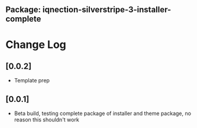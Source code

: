 ## Package: iqnection-silverstripe-3-installer-complete
# Change Log


## [0.0.2]
- Template prep

## [0.0.1]
- Beta build, testing complete package of installer and theme package, no reason this shouldn't work